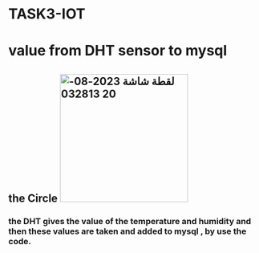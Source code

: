 # TASK3-IOT
# value from DHT sensor to mysql
## the Circle  <img width="255" alt="لقطة شاشة 2023-08-20 032813" src="https://github.com/ZainabAlrashidi/TASK3-IOT/assets/140021820/b22909f5-9c85-4212-861c-36b758d1e3d8">

### the DHT gives the value of the temperature and humidity and then these values are taken and added to mysql , by use the code.
